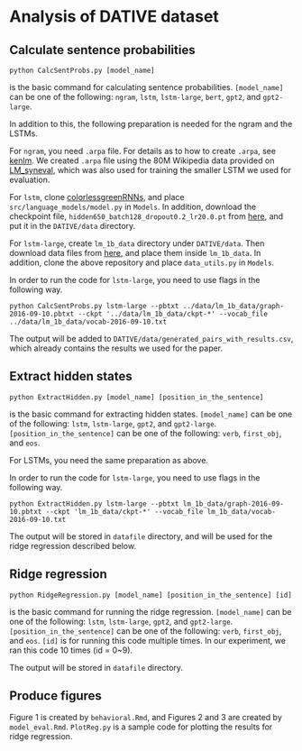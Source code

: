 # Analysis of DATIVE dataset
## Calculate sentence probabilities

```{python3}
python CalcSentProbs.py [model_name]
```
is the basic command for calculating sentence probabilities.
`[model_name]` can be one of the following: `ngram`, `lstm`, `lstm-large`, `bert`, `gpt2`, and `gpt2-large`.

In addition to this, the following preparation is needed for the ngram and the LSTMs.

For `ngram`, you need `.arpa` file.  For details as to how to create `.arpa`, see [kenlm](https://github.com/kpu/kenlm).  We created `.arpa` file using the 80M Wikipedia data provided on [LM_syneval](https://github.com/TalLinzen/LM_syneval), which was also used for training the smaller LSTM we used for evaluation.

For `lstm`, clone [colorlessgreenRNNs](https://github.com/facebookresearch/colorlessgreenRNNs), and place `src/language_models/model.py` in `Models`.  In addition, download the checkpoint file, `hidden650_batch128_dropout0.2_lr20.0.pt` from [here](https://github.com/facebookresearch/colorlessgreenRNNs/tree/master/src), and put it in the `DATIVE/data` directory.

For `lstm-large`, create `lm_1b_data` directory under `DATIVE/data`.  Then download data files from [here](https://github.com/tensorflow/models/tree/master/research/lm_1b), and place them inside `lm_1b_data`.  In addition, clone the above repository and place `data_utils.py` in `Models`. 

In order to run the code for `lstm-large`, you need to use flags in the following way.
```{python3}
python CalcSentProbs.py lstm-large --pbtxt ../data/lm_1b_data/graph-2016-09-10.pbtxt --ckpt '../data/lm_1b_data/ckpt-*' --vocab_file ../data/lm_1b_data/vocab-2016-09-10.txt
```

The output will be added to `DATIVE/data/generated_pairs_with_results.csv`, which already contains the results we used for the paper.

## Extract hidden states
```{python3}
python ExtractHidden.py [model_name] [position_in_the_sentence]
```
is the basic command for extracting hidden states.
`[model_name]` can be one of the following: `lstm`, `lstm-large`, `gpt2`, and `gpt2-large`.
`[position_in_the_sentence]` can be one of the following: `verb`, `first_obj`, and `eos`.

For LSTMs, you need the same preparation as above.

In order to run the code for `lstm-large`, you need to use flags in the following way.
```{python3}
python ExtractHidden.py lstm-large --pbtxt lm_1b_data/graph-2016-09-10.pbtxt --ckpt 'lm_1b_data/ckpt-*' --vocab_file lm_1b_data/vocab-2016-09-10.txt
```

The output will be stored in `datafile` directory, and will be used for the ridge regression described below.

## Ridge regression
```{python3}
python RidgeRegression.py [model_name] [position_in_the_sentence] [id]
```
is the basic command for running the ridge regression.
`[model_name]` can be one of the following: `lstm`, `lstm-large`, `gpt2`, and `gpt2-large`.
`[position_in_the_sentence]` can be one of the following: `verb`, `first_obj`, and `eos`.
`[id]` is for running this code multiple times.  In our experiment, we ran this code 10 times (id = 0~9).

The output will be stored in `datafile` directory.

## Produce figures
Figure 1 is created by `behavioral.Rmd`, and Figures 2 and 3 are created by `model_eval.Rmd`.
`PlotReg.py` is a sample code for plotting the results for ridge regression.
